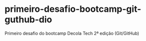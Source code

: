 # primeiro-desafio-bootcamp-git-guthub-dio
Primeiro desafio do bootcamp Decola Tech 2ª edição (Git/GitHub)
